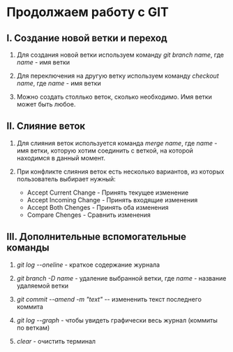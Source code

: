 


# Продолжаем работу с GIT

## I. Создание новой ветки и переход

1. Для создания новой ветки используем команду *git branch name*, где *name* - имя ветки

2. Для переключения на другую ветку используем команду *checkout name*, где *name* - имя ветки

3. Можно создать столлько веток, сколько необходимо. Имя ветки может быть любое.

## II. Слияние веток

1. Для слияния веток используется команда *merge name*, где *name* - имя ветки, которую хотим соединить с веткой, на которой находимся в данный момент.

2. При конфликте слияния веток есть несколько вариантов, из которых пользователь выбирает нужный:
    - Accept Current Change - Принять текущее изменение
    - Accept Incoming Change - Принять входящие изменения
    - Accept Both Chenges - Принять оба изменения
    - Compare Chenges - Сравнить изменения

## III. Дополнительные вспомогательные команды

1. *git log --oneline* - краткое содержание журнала

2. *git branch -D name* - удаление выбранной ветки, где *name* - название удаляемой ветки

3. *git commit --amend -m "text"* -- измененить текст последнего коммита

4. *git log --graph* - чтобы увидеть графически весь журнал (коммиты по веткам)

5. *clear* - очистить терминал
